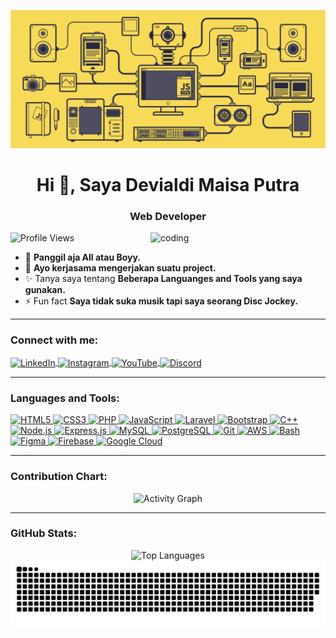 [![MasterHead](https://raw.githubusercontent.com/JackGraymer/JackGraymer/main/src/img/javascript.gif)](https://instagram.com/aaldb_)

<h1 align="center">Hi 👋, Saya Devialdi Maisa Putra</h1>
<h3 align="center">Web Developer</h3>

[<img align="right" alt="coding" width="280" src="https://images-wixmp-ed30a86b8c4ca887773594c2.wixmp.com/f/c83c004e-1370-4756-88e5-4071de797088/dgdq8br-09cc7ad6-a021-47a5-b0e0-917b12b0f7a7.gif?token=eyJ0eXAiOiJKV1QiLCJhbGciOiJIUzI1NiJ9.eyJzdWIiOiJ1cm46YXBwOjdlMGQxODg5ODIyNjQzNzNhNWYwZDQxNWVhMGQyNmUwIiwiaXNzIjoidXJuOmFwcDo3ZTBkMTg4OTgyMjY0MzczYTVmMGQ0MTVlYTBkMjZlMCIsIm9iaiI6W1t7InBhdGgiOiJcL2ZcL2M4M2MwMDRlLTEzNzAtNDc1Ni04OGU1LTQwNzFkZTc5NzA4OFwvZGdkcThici0wOWNjN2FkNi1hMDIxLTQ3YTUtYjBlMC05MTdiMTJiMGY3YTcuZ2lmIn1dXSwiYXVkIjpbInVybjpzZXJ2aWNlOmZpbGUuZG93bmxvYWQiXX0.tqRMtE-b2QiI2nnefNxSDMJvZCcYqFmq2ccg_Xfzqb8">](https://instagram.com/aaldb_)

<p align="left"> 
  <img src="https://komarev.com/ghpvc/?username=devialdimp&label=Profile%20views&color=0e75b6&style=flat" alt="Profile Views" /> 
</p>


- 🤙 **Panggil aja All atau Boyy.**
- 💪 **Ayo kerjasama mengerjakan suatu project.**
- ✨ Tanya saya tentang **Beberapa Languanges and Tools yang saya gunakan.**
- ⚡ Fun fact **Saya tidak suka musik tapi saya seorang Disc Jockey.**


---

<h3 align="left">Connect with me:</h3>
<p align="left">
  <a href="https://linkedin.com/in/devialdimaisaputra" target="_blank">
    <img align="center" src="https://raw.githubusercontent.com/rahuldkjain/github-profile-readme-generator/master/src/images/icons/Social/linked-in-alt.svg" alt="LinkedIn" height="30" width="40" />
  </a>
  <a href="https://instagram.com/@aaldb_" target="_blank">
    <img align="center" src="https://raw.githubusercontent.com/rahuldkjain/github-profile-readme-generator/master/src/images/icons/Social/instagram.svg" alt="Instagram" height="30" width="40" />
  </a>
  <a href="https://www.youtube.com/c/@djdaboyy" target="_blank">
    <img align="center" src="https://raw.githubusercontent.com/rahuldkjain/github-profile-readme-generator/master/src/images/icons/Social/youtube.svg" alt="YouTube" height="30" width="40" />
  </a>
  <a href="https://discord.gg/devialdimp" target="_blank">
    <img align="center" src="https://raw.githubusercontent.com/rahuldkjain/github-profile-readme-generator/master/src/images/icons/Social/discord.svg" alt="Discord" height="30" width="40" />
  </a>
</p>

---

<h3 align="left">Languages and Tools:</h3>
<p align="left">
  <a href="https://www.w3.org/html/" target="_blank">
    <img src="https://skillicons.dev/icons?i=html" height="40" alt="HTML5" />
  </a>
  <a href="https://www.w3schools.com/css/" target="_blank">
    <img src="https://skillicons.dev/icons?i=css" height="40" alt="CSS3" />
  </a>
  <a href="https://php.net" target="_blank">
    <img src="https://skillicons.dev/icons?i=php" height="40" alt="PHP" />
  </a>
  <a href="https://developer.mozilla.org/en-US/docs/Web/JavaScript" target="_blank">
    <img src="https://skillicons.dev/icons?i=javascript" height="40" alt="JavaScript" />
  </a>
  <a href="https://laravel.com/" target="_blank">
    <img src="https://skillicons.dev/icons?i=laravel" height="40" alt="Laravel" />
  </a>
  <a href="https://bootstrap.com/" target="_blank">
    <img src="https://skillicons.dev/icons?i=bootstrap" height="40" alt="Bootstrap" />
  </a>
  <a href="https://www.w3schools.com/cpp/" target="_blank">
    <img src="https://skillicons.dev/icons?i=cpp" height="40" alt="C++" />
  </a>
  <a href="https://nodejs.org" target="_blank">
    <img src="https://skillicons.dev/icons?i=nodejs" height="40" alt="Node.js" />
  </a>
  <a href="https://expressjs.com" target="_blank">
    <img src="https://skillicons.dev/icons?i=express" height="40" alt="Express.js" />
  </a>
  <a href="https://www.mysql.com/" target="_blank">
    <img src="https://skillicons.dev/icons?i=mysql" height="40" alt="MySQL" />
  </a>
  <a href="https://www.postgresql.org" target="_blank">
    <img src="https://skillicons.dev/icons?i=postgres" height="40" alt="PostgreSQL" />
  </a>
  <a href="https://git-scm.com/" target="_blank">
    <img src="https://skillicons.dev/icons?i=git" height="40" alt="Git" />
  </a>
  <a href="https://aws.amazon.com" target="_blank">
    <img src="https://skillicons.dev/icons?i=aws" height="40" alt="AWS" />
  </a>
  <a href="https://www.gnu.org/software/bash/" target="_blank">
    <img src="https://skillicons.dev/icons?i=bash" height="40" alt="Bash" />
  </a>
  <a href="https://www.figma.com/" target="_blank">
    <img src="https://skillicons.dev/icons?i=figma" height="40" alt="Figma" />
  </a>
  <a href="https://firebase.google.com/" target="_blank">
    <img src="https://skillicons.dev/icons?i=firebase" height="40" alt="Firebase" />
  </a>
  <a href="https://cloud.google.com" target="_blank">
    <img src="https://skillicons.dev/icons?i=gcp" height="40" alt="Google Cloud" />
  </a>
</p>

---

<h3 align="left">Contribution Chart:</h3>
<div align="center">
  <img src="https://github-readme-activity-graph.vercel.app/graph?username=devialdimp&theme=react-dark&area=true&hide_border=true" alt="Activity Graph" />
</div>

---

<h3 align="left">GitHub Stats:</h3>
<div align="center">
<!--   <img src="https://github-readme-streak-stats.herokuapp.com/?user=devialdimp&theme=dark" alt="GitHub Streak" />
  <br /> -->
  <img src="https://github-readme-stats.vercel.app/api/top-langs?username=devialdimp&show_icons=true&locale=en&layout=compact&theme=dark" alt="Top Languages" />
</div>

<div align="center">
<img src="https://github.com/DevialdiMp/DevialdiMp/blob/output/github-snake-dark.svg" alt="Snake Game" />
</div>
